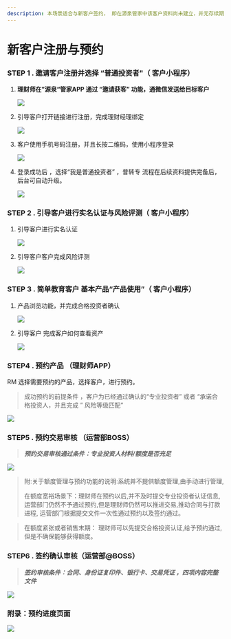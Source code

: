 ```yaml
---
description: 本场景适合与新客户签约， 即在源泉管家中该客户资料尚未建立，并无存续期资产，直接通过邀请链接邀请其注册 ，开户，并且完成预约。
---
```


# 新客户注册与预约



### STEP 1 .  邀请客户注册并选择 “普通投资者"（ 客户小程序）

1. **理财师在”源泉“管家APP 通过 “邀请获客” 功能，通微信发送给目标客户**

   ![](../.gitbook/assets/image%20%284%29.png)

2. 引导客户打开链接进行注册，完成理财经理绑定

   ![](../.gitbook/assets/image%20%2821%29.png)

3. 客户使用手机号码注册，并且长按二维码，使用小程序登录

   ![](../.gitbook/assets/image%20%2823%29.png)

4. 登录成功后 ，选择“我是普通投资者” ，普转专 流程在后续资料提供完备后，后台可自动升级。

   ![](../.gitbook/assets/image%20%2819%29.png)

### STEP 2 . 引导客户进行实名认证与风险评测（ 客户小程序）

1. 引导客户进行实名认证

   ![](../.gitbook/assets/image%20%2826%29.png)

2. 引导客户客户完成风险评测

   ![](../.gitbook/assets/image%20%285%29.png)

### STEP 3 . 简单教育客户 基本产品“产品使用”（ 客户小程序）

1. 产品浏览功能，并完成合格投资者确认

   ![](../.gitbook/assets/image%20%2815%29.png)

2. 引导客户 完成客户如何查看资产

   ![](../.gitbook/assets/image%20%287%29.png)

### STEP4 . 预约产品  （理财师APP）

RM 选择需要预约的产品，选择客户，进行预约。

> 成功预约的前提条件 ，客户为已经通过确认的“专业投资者” 或者 “承诺合格投资人，并且完成 ” 风险等级匹配”

![](../.gitbook/assets/image%20%2822%29.png)



### STEP5 . 预约交易审核 （运营部BOSS）

> _**预约交易审核通过条件：专业投资人材料/额度是否充足**_

![](../.gitbook/assets/image%20%286%29.png)

> 附:关于额度管理与预约功能的说明:系统并不提供额度管理,由手动进行管理,
>
> 在额度宽裕场景下：理财师在预约以后,并不及时提交专业投资者认证信息,运营部⻔仍然不予通过预约,但是理财师仍然可以推进交易,推动合同与打款进程, 运营部⻔根据提交文件一次性通过预约以及签约通过。

> 在额度紧张或者销售末期： 理财师可以先提交合格投资认证,给予预约通过,但是不确保能够获得额度。



### STEP6 . 签约确认审核（运营部@BOSS）

> _**签约审核条件：合同、身份证复印件、银行卡、交易凭证 ，四项内容完整文件**_

![](../.gitbook/assets/image%20%2825%29.png)



### 附录：预约进度页面

![](../.gitbook/assets/image%20%2814%29.png)

